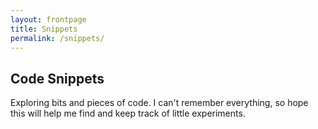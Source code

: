```yaml
---
layout: frontpage
title: Snippets
permalink: /snippets/
---
```


## Code Snippets

Exploring bits and pieces of code.  I can't remember everything, so hope this will help me find and keep track of little experiments.
